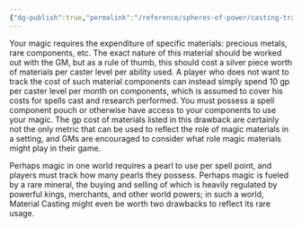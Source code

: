```yaml
---
{"dg-publish":true,"permalink":"/reference/spheres-of-power/casting-traditions/drawbacks/material-casting/","dgHomeLink":true,"dgPassFrontmatter":false}
---
```


Your magic requires the expenditure of specific materials: precious metals, rare components, etc. The exact nature of this material should be worked out with the GM, but as a rule of thumb, this should cost a silver piece worth of materials per caster level per ability used. A player who does not want to track the cost of such material components can instead simply spend 10 gp per caster level per month on components, which is assumed to cover his costs for spells cast and research performed. You must possess a spell component pouch or otherwise have access to your components to use your magic. The gp cost of materials listed in this drawback are certainly not the only metric that can be used to reflect the role of magic materials in a setting, and GMs are encouraged to consider what role magic materials might play in their game.

Perhaps magic in one world requires a pearl to use per spell point, and players must track how many pearls they possess. Perhaps magic is fueled by a rare mineral, the buying and selling of which is heavily regulated by powerful kings, merchants, and other world powers; in such a world, Material Casting might even be worth two drawbacks to reflect its rare usage.